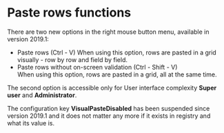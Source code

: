 # Paste rows functions


There are two new options in the right mouse button menu, available in version 2019.1:
- Paste rows (Ctrl - V)
When using this option, rows are pasted in a grid visually - row by row and field by field.
- Paste rows without on-screen validation (Ctrl - Shift - V) </br>
When using this option, rows are pasted in a grid, all at the same time.

The second option is accessible only for User interface complexity **Super user** and **Administrator**.

The configuration key **VisualPasteDisabled** has been suspended since version 2019.1 and it does not matter any more if it exists in registry and what its value is.

